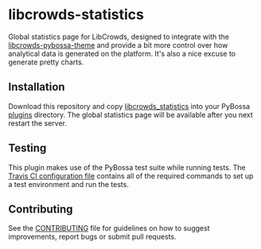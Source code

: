 # libcrowds-statistics

Global statistics page for LibCrowds, designed to integrate with the
[libcrowds-pybossa-theme](https://github.com/LibCrowds/libcrowds-pybossa-theme) and
provide a bit more control over how analytical data is generated on the platform. 
It's also a nice excuse to generate pretty charts.


## Installation

Download this repository and copy [libcrowds_statistics](libcrowds_statistics)
into your PyBossa [plugins](https://github.com/PyBossa/pybossa/tree/master/pybossa/plugins)
directory. The global statistics page will be available after you next restart
the server.


## Testing

This plugin makes use of the PyBossa test suite while running tests. The 
[Travis CI configuration file](.travis.yml) contains all of the required commands to set
up a test environment and run the tests.


## Contributing

See the [CONTRIBUTING](https://github.com/alexandermendes/Flask-Z3950/blob/master/CONTRIBUTING.md) 
file for guidelines on how to suggest improvements, report bugs or submit pull requests.